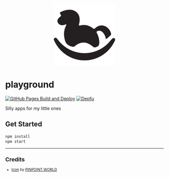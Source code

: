 <div align="center">
    <img src="https://github.com/zehengl/playground/blob/main/public/logo-512.png" alt="logo" height="196">
</div>

# playground

[![GitHub Pages Build and Deploy](https://github.com/zehengl/playground/actions/workflows/gh-pages-build-deploy.yml/badge.svg)](https://github.com/zehengl/playground/actions/workflows/gh-pages-build-deploy.yml)
[![Depfu](https://badges.depfu.com/badges/d5a5750f11adce9a083a295c38abe718/count.svg)](https://depfu.com/github/zehengl/playground?project_id=23911)

Silly apps for my little ones

## Get Started

    npm install
    npm start

<hr>

<sup>

## Credits

- [Icon][1] by [PINPOINT.WORLD][2]

</sup>

[1]: https://www.iconfinder.com/icons/753116/kids_park_play_playground_swing_icon
[2]: https://www.iconfinder.com/pinpointworld
